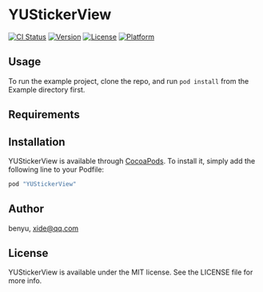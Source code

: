 # YUStickerView

[![CI Status](http://img.shields.io/travis/benyu/YUStickerView.svg?style=flat)](https://travis-ci.org/benyu/YUStickerView)
[![Version](https://img.shields.io/cocoapods/v/YUStickerView.svg?style=flat)](http://cocoapods.org/pods/YUStickerView)
[![License](https://img.shields.io/cocoapods/l/YUStickerView.svg?style=flat)](http://cocoapods.org/pods/YUStickerView)
[![Platform](https://img.shields.io/cocoapods/p/YUStickerView.svg?style=flat)](http://cocoapods.org/pods/YUStickerView)

## Usage

To run the example project, clone the repo, and run `pod install` from the Example directory first.

## Requirements

## Installation

YUStickerView is available through [CocoaPods](http://cocoapods.org). To install
it, simply add the following line to your Podfile:

```ruby
pod "YUStickerView"
```

## Author

benyu, xide@qq.com

## License

YUStickerView is available under the MIT license. See the LICENSE file for more info.

